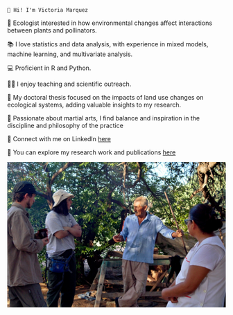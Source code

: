                                                                            👋 Hi! I'm Victoria Marquez

🌱 Ecologist interested in how environmental changes affect interactions between plants and pollinators.

📚 I love statistics and data analysis, with experience in mixed models, machine learning, and multivariate analysis.

💻 Proficient in R and Python.

👩‍🏫 I enjoy teaching and scientific outreach.

📄 My doctoral thesis focused on the impacts of land use changes on ecological systems, adding valuable insights to my research.

🥋 Passionate about martial arts, I find balance and inspiration in the discipline and philosophy of the practice

🔗 Connect with me on LinkedIn [here](https://www.linkedin.com/in/vicmarquez/)

🔬 You can explore my research work and publications [here](https://www.researchgate.net/profile/Victoria-Marquez?ev=hdr_xprf)

![field work in the arid Chaco 💚](./field.jpeg)


